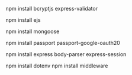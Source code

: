 npm install bcryptjs express-validator  

npm install ejs

npm install mongoose

npm install passport passport-google-oauth20

npm install express body-parser express-session      

npm install dotenv
npm install middleware

